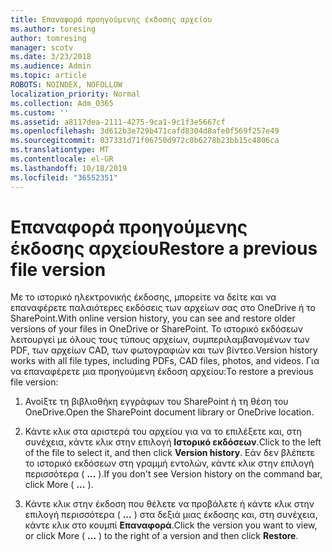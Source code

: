 ```yaml
---
title: Επαναφορά προηγούμενης έκδοσης αρχείου
ms.author: toresing
author: tomresing
manager: scotv
ms.date: 3/23/2018
ms.audience: Admin
ms.topic: article
ROBOTS: NOINDEX, NOFOLLOW
localization_priority: Normal
ms.collection: Adm_O365
ms.custom: ''
ms.assetid: a8117dea-2111-4275-9ca1-9c1f3e5667cf
ms.openlocfilehash: 3d612b3e729b471cafd8304d8afe0f569f257e49
ms.sourcegitcommit: 037331d71f06750d972c0b6278b23bb15c4806ca
ms.translationtype: MT
ms.contentlocale: el-GR
ms.lasthandoff: 10/18/2019
ms.locfileid: "36552351"
---
```

# <a name="restore-a-previous-file-version"></a><span data-ttu-id="27bb9-102">Επαναφορά προηγούμενης έκδοσης αρχείου</span><span class="sxs-lookup"><span data-stu-id="27bb9-102">Restore a previous file version</span></span>

<span data-ttu-id="27bb9-103">Με το ιστορικό ηλεκτρονικής έκδοσης, μπορείτε να δείτε και να επαναφέρετε παλαιότερες εκδόσεις των αρχείων σας στο OneDrive ή το SharePoint.</span><span class="sxs-lookup"><span data-stu-id="27bb9-103">With online version history, you can see and restore older versions of your files in OneDrive or SharePoint.</span></span> <span data-ttu-id="27bb9-104">Το ιστορικό εκδόσεων λειτουργεί με όλους τους τύπους αρχείων, συμπεριλαμβανομένων των PDF, των αρχείων CAD, των φωτογραφιών και των βίντεο.</span><span class="sxs-lookup"><span data-stu-id="27bb9-104">Version history works with all file types, including PDFs, CAD files, photos, and videos.</span></span> <span data-ttu-id="27bb9-105">Για να επαναφέρετε μια προηγούμενη έκδοση αρχείου:</span><span class="sxs-lookup"><span data-stu-id="27bb9-105">To restore a previous file version:</span></span>
  
1. <span data-ttu-id="27bb9-106">Ανοίξτε τη βιβλιοθήκη εγγράφων του SharePoint ή τη θέση του OneDrive.</span><span class="sxs-lookup"><span data-stu-id="27bb9-106">Open the SharePoint document library or OneDrive location.</span></span>
    
2. <span data-ttu-id="27bb9-107">Κάντε κλικ στα αριστερά του αρχείου για να το επιλέξετε και, στη συνέχεια, κάντε κλικ στην επιλογή **Ιστορικό εκδόσεων**.</span><span class="sxs-lookup"><span data-stu-id="27bb9-107">Click to the left of the file to select it, and then click **Version history**.</span></span> <span data-ttu-id="27bb9-108">Εάν δεν βλέπετε το ιστορικό εκδόσεων στη γραμμή εντολών, κάντε κλικ στην επιλογή περισσότερα ( **...** ).</span><span class="sxs-lookup"><span data-stu-id="27bb9-108">If you don't see Version history on the command bar, click More ( **...** ).</span></span> 
    
3. <span data-ttu-id="27bb9-109">Κάντε κλικ στην έκδοση που θέλετε να προβάλετε ή κάντε κλικ στην επιλογή περισσότερα ( **...** ) στα δεξιά μιας έκδοσης και, στη συνέχεια, κάντε κλικ στο κουμπί **Επαναφορά**.</span><span class="sxs-lookup"><span data-stu-id="27bb9-109">Click the version you want to view, or click More ( **...** ) to the right of a version and then click **Restore**.</span></span>
    

